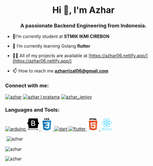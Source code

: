 <h1 align="center">Hi 👋, I'm Azhar</h1>
<h3 align="center">A passionate Backend Engineering from Indonesia.</h3>

- 🔭I’m currently student at **STMIK IKMI CIREBON**

- 🌱 I’m currently learning Golang **flutter**

- 👨‍💻 All of my projects are available at [https://azhar06.netlify.app/](https://azhar06.netlify.app/)

- 📫 How to reach me **azharrizal06@gmail.com**

<h3 align="left">Connect with me:</h3>
<p align="left">
<a href="https://linkedin.com/in/azhar" target="blank"><img align="center" src="https://raw.githubusercontent.com/rahuldkjain/github-profile-readme-generator/master/src/images/icons/Social/linked-in-alt.svg" alt="azhar" height="30" width="40" /></a>
<a href="https://fb.com/azhar l pratama" target="blank"><img align="center" src="https://raw.githubusercontent.com/rahuldkjain/github-profile-readme-generator/master/src/images/icons/Social/facebook.svg" alt="azhar l pratama" height="30" width="40" /></a>
<a href="https://instagram.com/azhar_jenjoy" target="blank"><img align="center" src="https://raw.githubusercontent.com/rahuldkjain/github-profile-readme-generator/master/src/images/icons/Social/instagram.svg" alt="azhar_jenjoy" height="30" width="40" /></a>
</p>

<h3 align="left">Languages and Tools:</h3>
<p align="left"> <a href="https://www.arduino.cc/" target="_blank" rel="noreferrer"> <img src="https://cdn.worldvectorlogo.com/logos/arduino-1.svg" alt="arduino" width="40" height="40"/> </a> <a href="https://getbootstrap.com" target="_blank" rel="noreferrer"> <img src="https://raw.githubusercontent.com/devicons/devicon/master/icons/bootstrap/bootstrap-plain-wordmark.svg" alt="bootstrap" width="40" height="40"/> </a> <a href="https://www.w3schools.com/css/" target="_blank" rel="noreferrer"> <img src="https://raw.githubusercontent.com/devicons/devicon/master/icons/css3/css3-original-wordmark.svg" alt="css3" width="40" height="40"/> </a> <a href="https://dart.dev" target="_blank" rel="noreferrer"> <img src="https://www.vectorlogo.zone/logos/dartlang/dartlang-icon.svg" alt="dart" width="40" height="40"/> </a> <a href="https://flutter.dev" target="_blank" rel="noreferrer"> <img src="https://www.vectorlogo.zone/logos/flutterio/flutterio-icon.svg" alt="flutter" width="40" height="40"/> </a> <a href="https://www.w3.org/html/" target="_blank" rel="noreferrer"> <img src="https://raw.githubusercontent.com/devicons/devicon/master/icons/html5/html5-original-wordmark.svg" alt="html5" width="40" height="40"/> </a> <a href="https://reactjs.org/" target="_blank" rel="noreferrer"> <img src="https://raw.githubusercontent.com/devicons/devicon/master/icons/react/react-original-wordmark.svg" alt="react" width="40" height="40"/> </a> </p>


<p>&nbsp;<img align="center" src="https://github-readme-stats.vercel.app/api?username=azhar&show_icons=true&theme=dark&title_color=ffffff&text_color=ffffff&bg_color=000000&locale=en" alt="azhar" /></p>

<p><img align="center" src="https://github-readme-streak-stats.herokuapp.com/?user=azhar&theme=dark" alt="azhar" /></p>


<p><img align="left" src="https://github-readme-stats.vercel.app/api/top-langs?username=azhar&show_icons=true&theme=dark&title_color=ffffff&text_color=ffffff&bg_color=000000&cache_seconds=1800&locale=en&layout=compact" alt="azhar" /></p>
